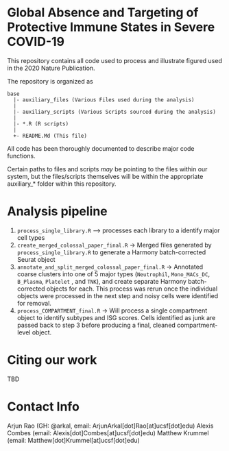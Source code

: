 # Global Absence and Targeting of Protective Immune States in Severe COVID-19

This repository contains all code used to process and illustrate figured used in the 2020 Nature Publication.

The repository is organized as
```
base
  |- auxiliary_files (Various Files used during the analysis)
  |
  |- auxiliary_scripts (Various Scripts sourced during the analysis)
  |
  |- *.R (R scripts)
  |
  +- README.Md (This file)
```

All code has been thoroughly documented to describe major code functions. 

Certain paths to files and scripts *may* be pointing to the files within our system, but the files/scripts themselves will be within the appropriate auxiliary_* folder within this repository.

# Analysis pipeline

1. `process_single_library.R` --> processes each library to a identify major cell types
2. `create_merged_colossal_paper_final.R` -> Merged files generated by `process_single_library.R` to generate a Harmony batch-corrected Seurat object
3. `annotate_and_split_merged_colossal_paper_final.R` -> Annotated coarse clusters into one of 5 major types (`Neutrophil`, `Mono_MACs_DC`, `B_Plasma`, `Platelet` , and `TNK`), and create separate Harmony batch-corrected objects for each. This process was rerun once the individual objects were processed in the next step and noisy cells were identified for removal.
4. `process_COMPARTMENT_final.R` -> Will process a single compartment object to identify subtypes and ISG scores. Cells identified as junk are passed back to step 3 before producing a final, cleaned compartment-level object.

# Citing our work

TBD

# Contact Info

Arjun Rao (GH: @arkal, email: ArjunArkal[dot]Rao[at]ucsf[dot]edu)
Alexis Combes (email: Alexis[dot]Combes[at]ucsf[dot]edu)
Matthew Krummel (email: Matthew[dot]Krummel[at]ucsf[dot]edu)